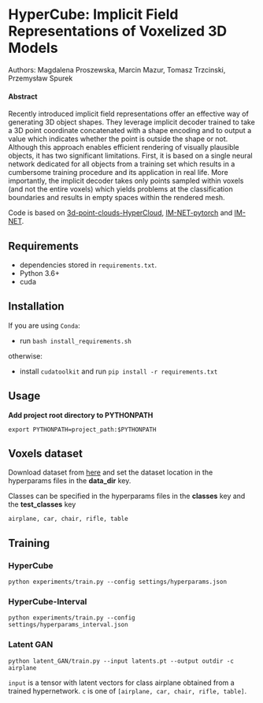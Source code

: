 

# HyperCube: Implicit Field Representations of Voxelized 3D Models 

Authors: Magdalena Proszewska, Marcin Mazur, Tomasz Trzcinski, Przemysław Spurek

#### Abstract
Recently introduced implicit field representations offer an effective way of generating 3D object shapes. They leverage implicit decoder trained to take a 3D point coordinate concatenated with a shape encoding and to output a value which indicates whether the point is outside the shape or not. Although this approach enables efficient rendering of visually plausible objects, it has two significant limitations. First, it is based on a single neural network dedicated for all objects from a training set which results in a cumbersome training procedure and its application in real life. More importantly, the implicit decoder takes only points sampled within voxels (and not the entire voxels) which yields problems at the classification boundaries and results in empty spaces within the rendered mesh.

Code is based on [3d-point-clouds-HyperCloud](https://github.com/gmum/3d-point-clouds-HyperCloud), [IM-NET-pytorch](https://github.com/czq142857/IM-NET-pytorch) and [IM-NET](https://github.com/czq142857/IM-NET).


## Requirements
- dependencies stored in `requirements.txt`.
- Python 3.6+
- cuda

## Installation
If you are using `Conda`:
- run `bash install_requirements.sh` 

otherwise:
- install `cudatoolkit` and run `pip install -r requirements.txt`

## Usage
**Add project root directory to PYTHONPATH**

```export PYTHONPATH=project_path:$PYTHONPATH```

## Voxels dataset

Download dataset from [here](https://drive.google.com/file/d/1ykE6MB2iW1Dk5t4wRx85MgpggeoyAqu3/view) and set the dataset location in the hyperparams files in the **data_dir** key.
 
 Classes can be specified in the hyperparams files in the **classes** key and the **test_classes** key
```
airplane, car, chair, rifle, table
```


## Training

### HyperCube
`python experiments/train.py --config settings/hyperparams.json`

### HyperCube-Interval
`python experiments/train.py --config settings/hyperparams_interval.json`

### Latent GAN
`python latent_GAN/train.py --input latents.pt --output outdir -c airplane`

`input` is a tensor with latent vectors for class airplane obtained from a trained hypernetwork. `c` is one of `[airplane, car, chair, rifle, table]`.


